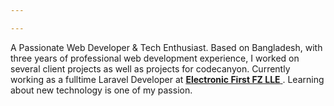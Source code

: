 ```yaml
---

---
```


A Passionate Web Developer & Tech Enthusiast. Based on Bangladesh, with three years of professional web development experience,  I worked on several client projects as well as projects for codecanyon. Currently working as a fulltime Laravel Developer at [**Electronic First FZ LLE** ](https://www.electronicfirst.com/) . Learning about new technology is one of my passion.